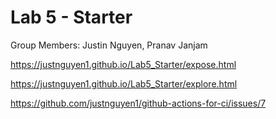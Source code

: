 # Lab 5 - Starter

Group Members: Justin Nguyen, Pranav Janjam

https://justnguyen1.github.io/Lab5_Starter/expose.html

https://justnguyen1.github.io/Lab5_Starter/explore.html

https://github.com/justnguyen1/github-actions-for-ci/issues/7
